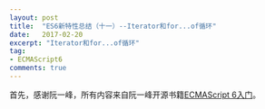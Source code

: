 ```yaml
---
layout: post
title:  "ES6新特性总结（十一）--Iterator和for...of循环"
date:   2017-02-20
excerpt: "Iterator和for...of循环"
tag:
- ECMAScript6
comments: true
---
```


首先，感谢阮一峰，所有内容来自阮一峰开源书籍[ECMAScript 6入门](http://es6.ruanyifeng.com/#README)。

